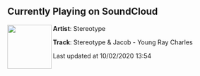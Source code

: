 ## Currently Playing on SoundCloud

[<img align="left" width="100" src="https://i1.sndcdn.com/artworks-br05oqQcJx5azp9a-YAf53A-t50x50.jpg">](https://soundcloud.com/xxstereotypexx/young-ray-charles)

**Artist**: Stereotype 

**Track**: Stereotype & Jacob - Young Ray Charles

Last updated at 10/02/2020 13:54

